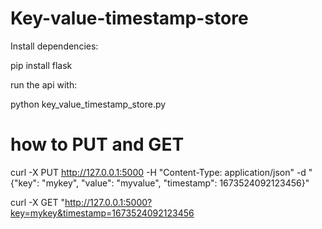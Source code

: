 # Key-value-timestamp-store

Install dependencies:

pip install flask

run the api with:

python key_value_timestamp_store.py

# how to PUT and GET

curl -X PUT http://127.0.0.1:5000 -H "Content-Type: application/json" -d "{\"key\": \"mykey\", \"value\": \"myvalue\", \"timestamp\": 1673524092123456}"

curl -X GET "http://127.0.0.1:5000?key=mykey&timestamp=1673524092123456
